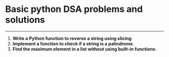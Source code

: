 # Basic python DSA problems and solutions
---
1. **Write a Python function to reverse a string using slicing**
2. **Implement a function to check if a string is a palindrome.**
3. **Find the maximum element in a list without using built-in functions.**



